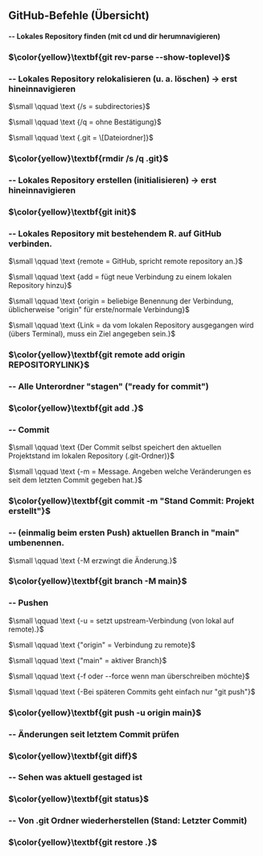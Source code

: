 ## GitHub-Befehle (Übersicht)

#### -- Lokales Repository finden (mit cd und dir herumnavigieren)

### $\color{yellow}\textbf{git rev-parse --show-toplevel}$



### -- Lokales Repository relokalisieren (u. a. löschen) -> erst hineinnavigieren

$\small \qquad \text	{/s = subdirectories}$

$\small \qquad \text	{/q = ohne Bestätigung}$

$\small \qquad \text	{.git = \[Dateiordner]}$

### $\color{yellow}\textbf{rmdir /s /q .git}$



### -- Lokales Repository erstellen (initialisieren) -> erst hineinnavigieren

### $\color{yellow}\textbf{git init}$



### -- Lokales Repository mit bestehendem R. auf GitHub verbinden.

$\small \qquad \text	{remote = GitHub, spricht remote repository an.}$

$\small \qquad \text	{add = fügt neue Verbindung zu einem lokalen Repository hinzu}$

$\small \qquad \text	{origin = beliebige Benennung der Verbindung, üblicherweise "origin" für erste/normale Verbindung}$

$\small \qquad \text	{Link = da vom lokalen Repository ausgegangen wird (übers Terminal), muss ein Ziel angegeben sein.}$

### $\color{yellow}\textbf{git remote add origin REPOSITORYLINK}$



### -- Alle Unterordner "stagen" ("ready for commit")

### $\color{yellow}\textbf{git add .}$



### -- Commit

$\small \qquad \text	{Der Commit selbst speichert den aktuellen Projektstand im lokalen Repository (.git-Ordner)}$

$\small \qquad \text	{-m = Message. Angeben welche Veränderungen es seit dem letzten Commit gegeben hat.}$

### $\color{yellow}\textbf{git commit -m "Stand Commit: Projekt erstellt"}$



### -- (einmalig beim ersten Push) aktuellen Branch in "main" umbenennen.

$\small \qquad \text	{-M erzwingt die Änderung.}$

### $\color{yellow}\textbf{git branch -M main}$



### -- Pushen

$\small \qquad \text {-u = setzt upstream-Verbindung (von lokal auf remote).}$

$\small \qquad \text {"origin" = Verbindung zu remote}$

$\small \qquad \text {"main" = aktiver Branch}$
 
$\small \qquad \text {-f oder --force wenn man überschreiben möchte}$

$\small \qquad \text {-Bei späteren Commits geht einfach nur "git push"}$

### $\color{yellow}\textbf{git push -u origin main}$



### -- Änderungen seit letztem Commit prüfen

### $\color{yellow}\textbf{git diff}$



### -- Sehen was aktuell gestaged ist

### $\color{yellow}\textbf{git status}$



### -- Von .git Ordner wiederherstellen (Stand: Letzter Commit)

### $\color{yellow}\textbf{git restore .}$

